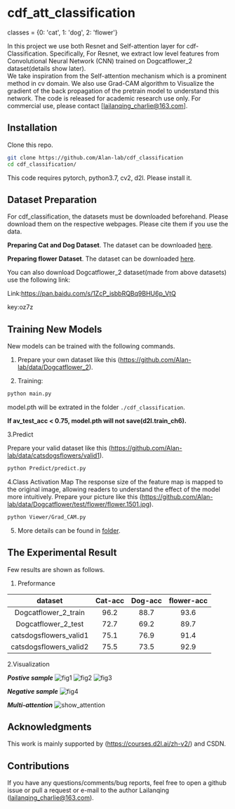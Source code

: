 # cdf_att_classification
classes = {0: 'cat', 1: 'dog', 2: 'flower'}

In this project we use both Resnet and Self-attention layer for cdf-Classification.
Specifically, For Resnet, we extract low level features from Convolutional Neural Network (CNN) trained on Dogcatflower_2 dataset(details show later).  
We take inspiration from the Self-attention mechanism which is a prominent method in cv domain. 
We also use Grad-CAM algorithm to Visualize the gradient of the back propagation of the pretrain model to understand this network.
The code is released for academic research use only. For commercial use, please contact [lailanqing_charlie@163.com].

## Installation

Clone this repo.
```bash
git clone https://github.com/Alan-lab/cdf_classification
cd cdf_classification/
```

This code requires pytorch, python3.7, cv2, d2l. Please install it.


## Dataset Preparation
For cdf_classification, the datasets must be downloaded beforehand. Please download them on the respective webpages.  Please cite them if you use the data. 

**Preparing Cat and Dog Dataset**. The dataset can be downloaded [here](https://www.kaggle.com/tongpython/cat-and-dog). 

**Preparing flower Dataset**. The dataset can be downloaded [here](https://www.kaggle.com/alxmamaev/flowers-recognition). 

You can also download Dogcatflower_2 dataset(made from above datasets) use the following link:

Link:https://pan.baidu.com/s/1ZcP_isbbRQBq9BHU6p_VtQ  

key:oz7z 


## Training New Models
New models can be trained with the following commands.

1. Prepare your own dataset like this (https://github.com/Alan-lab/data/Dogcatflower_2).

2. Training:
```bash
python main.py
```
model.pth will be extrated in the folder `./cdf_classification`. 

**If av_test_acc < 0.75, model.pth will not save(d2l.train_ch6).**


3.Predict

Prepare your valid dataset like this (https://github.com/Alan-lab/data/catsdogsflowers/valid1).
```bash
python Predict/predict.py
```


4.Class Activation Map
The response size of the feature map is mapped to the original image, allowing readers to understand the effect of the model more intuitively.
Prepare your picture like this (https://github.com/Alan-lab/data/Dogcatflower/test/flower/flower.1501.jpg).
```bash
python Viewer/Grad_CAM.py
```

5. More details can be found in [folder](https://github.com/Alan-lab/cdf_classification).

## The Experimental Result
Few results are shown as follows.

1. Preformance

| dataset | Cat-acc | Dog-acc | flower-acc |
| :---: | :---: | :---: | :---: |
| Dogcatflower_2_train | 96.2 | 88.7 | 93.6 |
| Dogcatflower_2_test | 72.7 | 69.2 | 89.7 |
| catsdogsflowers_valid1 | 75.1 | 76.9 | 91.4 |
| catsdogsflowers_valid2 | 75.5 | 73.5 | 92.9 |

2.Visualization

***Postive sample***
![fig1](https://user-images.githubusercontent.com/54443297/148637872-d17d3438-239c-49b7-9ad8-61bb8e96cce9.png)
![fig2](https://user-images.githubusercontent.com/54443297/148637879-8e6861ce-12ff-48dd-83e4-5748acacff09.png)
![fig3](https://user-images.githubusercontent.com/54443297/148637655-11019508-ceab-481e-9491-bb0b95002c4e.png)

***Negative sample***
![fig4](https://user-images.githubusercontent.com/54443297/148638009-77de2573-8379-43e1-bb37-82d7ac598cf1.png)

***Multi-attention***
![show_attention](https://user-images.githubusercontent.com/54443297/148638427-97c544b1-f0f2-422c-a56d-75de92ca8ddd.jpg)

## Acknowledgments
This work is mainly supported by (https://courses.d2l.ai/zh-v2/) and CSDN.

## Contributions
If you have any questions/comments/bug reports, feel free to open a github issue or pull a request or e-mail to the author Lailanqing ([lailanqing_charlie@163.com](lailanqing_charlie@163.com)).

